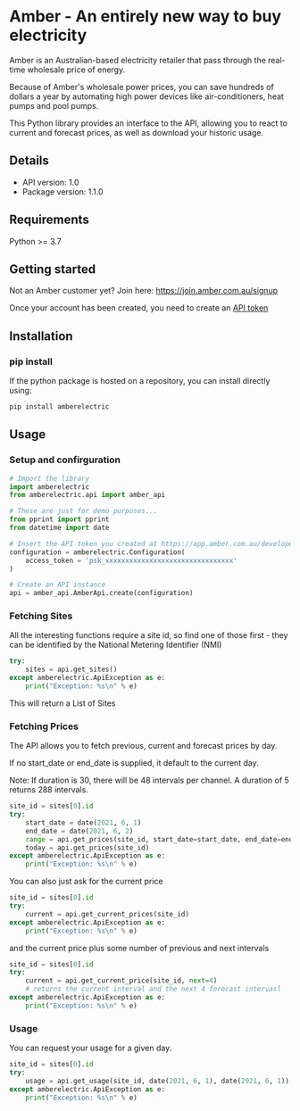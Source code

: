 # Amber - An entirely new way to buy electricity

Amber is an Australian-based electricity retailer that pass through the real-time wholesale price of energy.

Because of Amber's wholesale power prices, you can save hundreds of dollars a year by automating high power devices like air-conditioners, heat pumps and pool pumps.

This Python library provides an interface to the API, allowing you to react to current and forecast prices, as well as download your historic usage.

## Details

- API version: 1.0
- Package version: 1.1.0

## Requirements

Python >= 3.7

## Getting started

Not an Amber customer yet? Join here: https://join.amber.com.au/signup

Once your account has been created, you need to create an [API token](https://app.amber.com.au/developers)

## Installation

### pip install

If the python package is hosted on a repository, you can install directly using:

```sh
pip install amberelectric
```

## Usage

### Setup and confirguration

```python
# Import the library
import amberelectric
from amberelectric.api import amber_api

# These are just for demo purposes...
from pprint import pprint
from datetime import date

# Insert the API token you created at https://app.amber.com.au/developers
configuration = amberelectric.Configuration(
    access_token = 'psk_xxxxxxxxxxxxxxxxxxxxxxxxxxxxxxxx'
)

# Create an API instance
api = amber_api.AmberApi.create(configuration)
```

### Fetching Sites

All the interesting functions require a site id, so find one of those first - they can be identified by the National Metering Identifier (NMI)

```python
try:
    sites = api.get_sites()
except amberelectric.ApiException as e:
    print("Exception: %s\n" % e)
```

This will return a List of Sites

### Fetching Prices

The API allows you to fetch previous, current and forecast prices by day.

If no start_date or end_date is supplied, it default to the current day.

Note: If duration is 30, there will be 48 intervals per channel. A duration of
5 returns 288 intervals.

```python
site_id = sites[0].id
try:
    start_date = date(2021, 6, 1)
    end_date = date(2021, 6, 2)
    range = api.get_prices(site_id, start_date=start_date, end_date=end_date)
    today = api.get_prices(site_id)
except amberelectric.ApiException as e:
    print("Exception: %s\n" % e)
```

You can also just ask for the current price

```python
site_id = sites[0].id
try:
    current = api.get_current_prices(site_id)
except amberelectric.ApiException as e:
    print("Exception: %s\n" % e)
```

and the current price plus some number of previous and next intervals

```python
site_id = sites[0].id
try:
    current = api.get_current_price(site_id, next=4)
    # returns the current interval and the next 4 forecast intervasl
except amberelectric.ApiException as e:
    print("Exception: %s\n" % e)
```

### Usage

You can request your usage for a given day.

```python
site_id = sites[0].id
try:
    usage = api.get_usage(site_id, date(2021, 6, 1), date(2021, 6, 1))
except amberelectric.ApiException as e:
    print("Exception: %s\n" % e)
```
